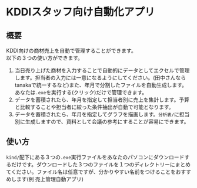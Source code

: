 # KDDIスタッフ向け自動化アプリ

## 概要
KDDI向けの商材売上を自動で管理することができます。  
以下の３つの使い方ができます。  
  
1. 当日売り上げた商材を入力することで自動的にデータとしてエクセルで管理します。担当者の入力には一意になるようにしてください。(田中さんならtanakaで統一するなど)また、年月で分割したファイルを自動生成します。あなたは`.exe`を実行する(クリック)だけで管理できます。  
2. データを蓄積されたら、年月を指定して担当者別に売上を集計します。予算と比較することや担当者に絞った条件抽出が自動で可能となります。  
3. データを蓄積されたら、年月を指定してグラフを描画します。`分析表/`に担当別に生成しますので、資料として会議の参考にすることが容易にできます。  

## 使い方  

`kind/`配下にある３つの`.exe`実行ファイルをあなたのパソコンにダウンロードするだけです。ダウンロードした３つのファイルを１つのディレクトリーにまとめてください。ファイル名は任意ですが、分かりやすい名前をつけることをおすすめします(例 売上管理自動アプリ)  

